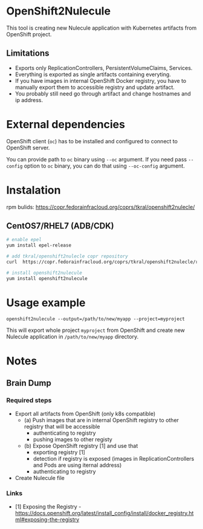 # OpenShift2Nulecule

This tool is creating new Nulecule application with Kubernetes
artifacts from OpenShift project.


## Limitations
 - Exports only ReplicationControllers, PersistentVolumeClaims, Services.
 - Everything is exported as single artifacts containing everyting.
 - If you have images in internal OpenShift Docker registry,
you have to manually export them to accessible registry and update artifact.
 - You probably still need go through artifact and change hostnames and ip address.


# External dependencies
OpenShift client (`oc`) has to be installed and configured to 
connect to OpenShift server.

You can provide path to `oc` binary using `--oc` argument.
If you need pass `--config` option to `oc` binary, you can do that using `--oc-config` argument.

# Instalation
rpm bulids: https://copr.fedorainfracloud.org/coprs/tkral/openshift2nulecle/

## CentOS7/RHEL7 (ADB/CDK)

```sh
# enable epel
yum install epel-release

# add tkral/openshift2nulecle copr repository
curl  https://copr.fedorainfracloud.org/coprs/tkral/openshift2nulecle/repo/epel-7/tkral-openshift2nulecle-epel-7.repo > /etc/yum.repos.d/tkral-openshift2nulecle-epel-7.repo

# install openshift2nulecule
yum install openshift2nulecule
```


# Usage example
```
openshift2nulecule --output=/path/to/new/myapp --project=myproject
```
This will export whole project `myproject` from OpenShift 
and create new Nulecule application in `/path/to/new/myapp` directory.

# Notes

## Brain Dump
### Required steps
 - Export all artifacts from OpenShift (only k8s compatible)
    - (a) Push images that are in internal OpenShift registry to other registry that will be accessible
        - authenticating to registry
        - pushing images to other registy
    - (b) Expose OpenShift registry [1] and use that
        - exporting registry [1]
        - detection if registry is exposed (images in ReplicationControllers and Pods are using iternal address)
        - authenticating to registry
 - Create Nulecule file

### Links
 - [1]  Exposing the Registry - https://docs.openshift.org/latest/install_config/install/docker_registry.html#exposing-the-registry

